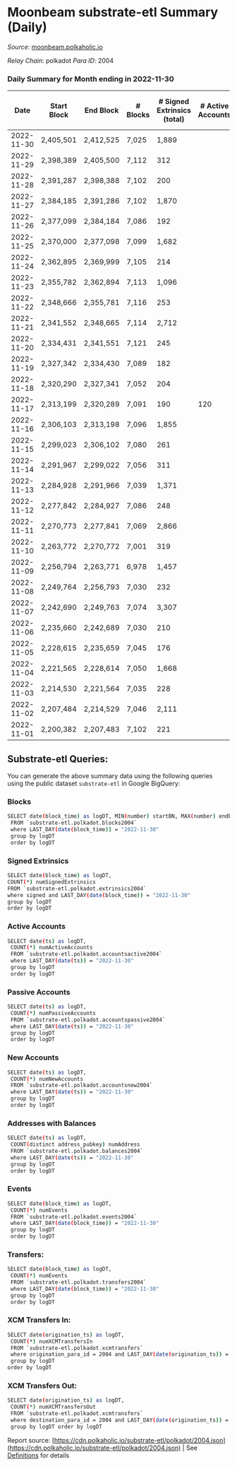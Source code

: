 # Moonbeam substrate-etl Summary (Daily)

_Source_: [moonbeam.polkaholic.io](https://moonbeam.polkaholic.io)

*Relay Chain*: polkadot
*Para ID*: 2004



### Daily Summary for Month ending in 2022-11-30


| Date | Start Block | End Block | # Blocks | # Signed Extrinsics (total) | # Active Accounts | # Passive | # New | # Addresses with Balances | # Events | # Transfers | # XCM Transfers In | # XCM Transfers Out | Issues | 
| ---- | ----------- | --------- | -------- | --------------------------- | ----------------- | --------- | ----- | ------------------------- | -------- | ----------- | ------------------ | ------------------- | ------ |
| 2022-11-30 | 2,405,501 | 2,412,525 | 7,025 | 1,889 |  |  |  | 1,293,897 | 652,313 | 13,671 ($3,308,787.00) | 89 ($270,418.04) | 95 ($161,118.18) |  |
| 2022-11-29 | 2,398,389 | 2,405,500 | 7,112 | 312 |  |  |  | 1,277,759 | 539,581 | 10,786 ($2,737,509.98) | 72 ($111,230.20) | 121 ($136,388.54) |  |
| 2022-11-28 | 2,391,287 | 2,398,388 | 7,102 | 200 |  |  |  | 1,271,418 | 536,084 | 11,123 ($4,200,565.99) | 99 ($147,880.99) | 125 ($542,318.28) |  |
| 2022-11-27 | 2,384,185 | 2,391,286 | 7,102 | 1,870 |  |  |  | 1,267,616 | 515,857 | 12,166 ($3,700,029.79) | 91 ($251,656.66) | 88 ($64,307.38) |  |
| 2022-11-26 | 2,377,099 | 2,384,184 | 7,086 | 192 |  |  |  | 1,261,344 | 541,766 | 10,862 ($1,914,390.56) | 92 ($107,604.32) | 95 ($90,901.83) |  |
| 2022-11-25 | 2,370,000 | 2,377,098 | 7,099 | 1,682 |  |  |  |  | 576,629 | 16,550 ($4,198,511.87) | 91 ($412,472.81) | 100 ($546,830.27) |  |
| 2022-11-24 | 2,362,895 | 2,369,999 | 7,105 | 214 |  |  |  |  | 476,014 | 11,820 ($3,554,906.38) | 125 ($372,385.06) | 90 ($458,261.57) |  |
| 2022-11-23 | 2,355,782 | 2,362,894 | 7,113 | 1,096 |  |  |  | 1,232,170 | 673,061 | 18,014 ($7,185,906.41) | 110 ($103,999.18) | 110 ($190,399.98) |  |
| 2022-11-22 | 2,348,666 | 2,355,781 | 7,116 | 253 |  |  |  |  | 601,960 | 11,048 ($4,015,370.54) | 154 ($956,853.35) | 175 ($694,743.33) |  |
| 2022-11-21 | 2,341,552 | 2,348,665 | 7,114 | 2,712 |  |  |  |  | 652,799 | 21,228 ($6,186,469.46) | 148 ($307,673.93) | 148 ($101,037.04) |  |
| 2022-11-20 | 2,334,431 | 2,341,551 | 7,121 | 245 |  |  |  |  | 549,143 | 10,659 ($3,799,691.27) | 86 ($199,191.58) | 80 ($158,131.06) |  |
| 2022-11-19 | 2,327,342 | 2,334,430 | 7,089 | 182 |  |  |  |  | 458,052 | 7,633 ($3,733,187.80) | 47 ($272,059.74) | 66 ($1,592,462.63) |  |
| 2022-11-18 | 2,320,290 | 2,327,341 | 7,052 | 204 |  |  |  |  | 513,141 | 9,199 ($2,721,249.02) | 65 ($223,053.34) | 49 ($78,824.93) |  |
| 2022-11-17 | 2,313,199 | 2,320,289 | 7,091 | 190 | 120 |  |  | 1,191,065 | 528,995 | 9,908 ($2,095,018.27) | 111 ($169,371.64) | 65 ($90,044.62) |  |
| 2022-11-16 | 2,306,103 | 2,313,198 | 7,096 | 1,855 |  |  |  | 1,188,218 | 582,034 | 13,047 ($4,035,480.69) | 98 ($71,326.39) | 88 ($55,616.75) |  |
| 2022-11-15 | 2,299,023 | 2,306,102 | 7,080 | 261 |  |  |  | 1,185,891 | 638,125 | 22,669 ($3,938,245.17) | 89 ($405,967.33) | 71 ($199,863.81) |  |
| 2022-11-14 | 2,291,967 | 2,299,022 | 7,056 | 311 |  |  |  |  | 689,988 | 14,030 ($5,344,741.81) | 130 ($150,488.40) | 152 ($1,293,608.27) |  |
| 2022-11-13 | 2,284,928 | 2,291,966 | 7,039 | 1,371 |  |  |  |  | 921,832 | 29,657 ($4,347,628.34) | 115 ($170,671.82) | 88 ($226,625.56) |  |
| 2022-11-12 | 2,277,842 | 2,284,927 | 7,086 | 248 |  |  |  |  | 673,742 | 12,516 ($4,611,786.60) | 106 ($630,471.05) | 79 ($800,451.28) |  |
| 2022-11-11 | 2,270,773 | 2,277,841 | 7,069 | 2,866 |  |  |  |  | 720,651 | 18,447 ($17,450,650.68) | 192 ($337,876.71) | 186 ($344,961.84) |  |
| 2022-11-10 | 2,263,772 | 2,270,772 | 7,001 | 319 |  |  |  |  | 1,033,935 | 21,266 ($10,765,529.34) | 141 ($620,618.32) | 120 ($727,350.29) |  |
| 2022-11-09 | 2,256,794 | 2,263,771 | 6,978 | 1,457 |  |  |  | 1,095,541 | 1,094,463 | 23,350 ($13,947,730.09) | 208 ($474,156.49) | 281 ($1,602,870.12) |  |
| 2022-11-08 | 2,249,764 | 2,256,793 | 7,030 | 232 |  |  |  | 1,081,511 | 1,167,694 | 27,020 ($12,105,224.67) | 161 ($1,457,311.94) | 138 ($801,656.27) |  |
| 2022-11-07 | 2,242,690 | 2,249,763 | 7,074 | 3,307 |  |  |  |  | 791,064 | 21,462 ($4,540,337.46) | 120 ($701,259.23) | 257 ($1,636,268.00) |  |
| 2022-11-06 | 2,235,660 | 2,242,689 | 7,030 | 210 |  |  |  |  | 826,298 | 27,781 ($2,861,604.89) | 88 ($292,360.19) | 92 ($346,683.45) |  |
| 2022-11-05 | 2,228,615 | 2,235,659 | 7,045 | 176 |  |  |  | 989,419 | 694,602 | 15,917 ($4,572,884.83) | 103 ($771,964.27) | 91 ($178,166.07) |  |
| 2022-11-04 | 2,221,565 | 2,228,614 | 7,050 | 1,668 |  |  |  | 968,938 | 810,661 | 23,540 ($8,285,970.87) | 150 ($397,810.96) | 156 ($630,085.95) |  |
| 2022-11-03 | 2,214,530 | 2,221,564 | 7,035 | 228 |  |  |  | 947,968 | 853,650 | 17,247 ($5,837,348.57) | 143 ($405,957.65) | 167 ($389,513.22) |  |
| 2022-11-02 | 2,207,484 | 2,214,529 | 7,046 | 2,111 |  |  |  | 914,453 | 793,537 | 17,901 ($4,289,387.21) | 135 ($387,645.00) | 99 ($362,062.38) |  |
| 2022-11-01 | 2,200,382 | 2,207,483 | 7,102 | 221 |  |  |  | 893,557 | 744,826 | 15,956 ($5,955,894.58) | 140 ($729,856.98) | 122 ($337,815.95) |  |

## Substrate-etl Queries:
You can generate the above summary data using the following queries using the public dataset `substrate-etl` in Google BigQuery:

### Blocks
```bash
SELECT date(block_time) as logDT, MIN(number) startBN, MAX(number) endBN, COUNT(*) numBlocks 
 FROM `substrate-etl.polkadot.blocks2004`  
 where LAST_DAY(date(block_time)) = "2022-11-30" 
 group by logDT 
 order by logDT
```

### Signed Extrinsics
```bash
SELECT date(block_time) as logDT, 
COUNT(*) numSignedExtrinsics 
FROM `substrate-etl.polkadot.extrinsics2004`  
where signed and LAST_DAY(date(block_time)) = "2022-11-30" 
group by logDT 
order by logDT
```

### Active Accounts
```bash
SELECT date(ts) as logDT, 
 COUNT(*) numActiveAccounts 
 FROM `substrate-etl.polkadot.accountsactive2004` 
 where LAST_DAY(date(ts)) = "2022-11-30" 
 group by logDT 
 order by logDT
```

### Passive Accounts
```bash
SELECT date(ts) as logDT, 
 COUNT(*) numPassiveAccounts 
 FROM `substrate-etl.polkadot.accountspassive2004` 
 where LAST_DAY(date(ts)) = "2022-11-30" 
 group by logDT 
 order by logDT
```

### New Accounts
```bash
SELECT date(ts) as logDT, 
 COUNT(*) numNewAccounts 
 FROM `substrate-etl.polkadot.accountsnew2004` 
 where LAST_DAY(date(ts)) = "2022-11-30" 
 group by logDT
 order by logDT
```

### Addresses with Balances
```bash
SELECT date(ts) as logDT,
 COUNT(distinct address_pubkey) numAddress 
 FROM `substrate-etl.polkadot.balances2004` 
 where LAST_DAY(date(ts)) = "2022-11-30" 
 group by logDT 
 order by logDT
```

### Events
```bash
SELECT date(block_time) as logDT, 
 COUNT(*) numEvents 
 FROM `substrate-etl.polkadot.events2004` 
 where LAST_DAY(date(block_time)) = "2022-11-30" 
 group by logDT 
 order by logDT
```

### Transfers:
```bash
SELECT date(block_time) as logDT, 
 COUNT(*) numEvents 
 FROM `substrate-etl.polkadot.transfers2004` 
 where LAST_DAY(date(block_time)) = "2022-11-30" 
 group by logDT 
 order by logDT
```

### XCM Transfers In:
```bash
SELECT date(origination_ts) as logDT, 
 COUNT(*) numXCMTransfersIn 
 FROM `substrate-etl.polkadot.xcmtransfers` 
 where origination_para_id = 2004 and LAST_DAY(date(origination_ts)) = "2022-11-30" 
 group by logDT 
order by logDT
```

### XCM Transfers Out:
```bash
SELECT date(origination_ts) as logDT, 
 COUNT(*) numXCMTransfersOut 
 FROM `substrate-etl.polkadot.xcmtransfers` 
 where destination_para_id = 2004 and LAST_DAY(date(origination_ts)) = "2022-11-30" 
 group by logDT order by logDT
```


Report source: [https://cdn.polkaholic.io/substrate-etl/polkadot/2004.json](https://cdn.polkaholic.io/substrate-etl/polkadot/2004.json) | See [Definitions](/DEFINITIONS.md) for details
